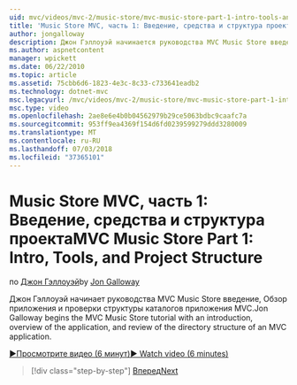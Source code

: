 ```yaml
---
uid: mvc/videos/mvc-2/music-store/mvc-music-store-part-1-intro-tools-and-project-structure
title: 'Music Store MVC, часть 1: Введение, средства и структура проекта | Документация Майкрософт'
author: jongalloway
description: Джон Гэллоуэй начинается руководства MVC Music Store введение, Обзор структуры каталогов боя MVC и обзор приложения...
ms.author: aspnetcontent
manager: wpickett
ms.date: 06/22/2010
ms.topic: article
ms.assetid: 75cbb6d6-1823-4e3c-8c33-c733641eadb2
ms.technology: dotnet-mvc
msc.legacyurl: /mvc/videos/mvc-2/music-store/mvc-music-store-part-1-intro-tools-and-project-structure
msc.type: video
ms.openlocfilehash: 2ae8e6e4b0b04562979b29ce5063bdbc9caafc7a
ms.sourcegitcommit: 953ff9ea4369f154d6fd0239599279ddd3280009
ms.translationtype: MT
ms.contentlocale: ru-RU
ms.lasthandoff: 07/03/2018
ms.locfileid: "37365101"
---
```

<a name="mvc-music-store-part-1-intro-tools-and-project-structure"></a><span data-ttu-id="3ea29-103">Music Store MVC, часть 1: Введение, средства и структура проекта</span><span class="sxs-lookup"><span data-stu-id="3ea29-103">MVC Music Store Part 1: Intro, Tools, and Project Structure</span></span>
====================
<span data-ttu-id="3ea29-104">по [Джон Гэллоуэй](https://github.com/jongalloway)</span><span class="sxs-lookup"><span data-stu-id="3ea29-104">by [Jon Galloway](https://github.com/jongalloway)</span></span>

<span data-ttu-id="3ea29-105">Джон Гэллоуэй начинает руководства MVC Music Store введение, Обзор приложения и проверки структуры каталогов приложения MVC.</span><span class="sxs-lookup"><span data-stu-id="3ea29-105">Jon Galloway begins the MVC Music Store tutorial with an introduction, overview of the application, and review of the directory structure of an MVC application.</span></span>

[<span data-ttu-id="3ea29-106">&#9654;Просмотрите видео (6 минут)</span><span class="sxs-lookup"><span data-stu-id="3ea29-106">&#9654; Watch video (6 minutes)</span></span>](https://channel9.msdn.com/Blogs/ASP-NET-Site-Videos/mvc-music-store-part-1-intro-tools-and-project-structure)

> [!div class="step-by-step"]
> [<span data-ttu-id="3ea29-107">Вперед</span><span class="sxs-lookup"><span data-stu-id="3ea29-107">Next</span></span>](mvc-music-store-part-2-controllers.md)
